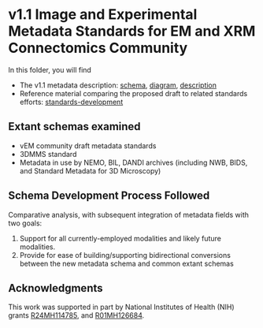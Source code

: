 # v1.1 Image and Experimental Metadata Standards for EM and XRM Connectomics Community
In this folder, you will find
* The v1.1 metadata description: [schema](imaging-metadata.plantuml), [diagram](imaging-metadata.png), [description](imaging-metadata.md)
* Reference material comparing the proposed draft to related standards efforts: [standards-development](standards-development)

## Extant schemas examined
* vEM community draft metadata standards
* 3DMMS standard
* Metadata in use by NEMO, BIL, DANDI archives (including NWB, BIDS, and Standard Metadata for 3D Microscopy)

## Schema Development Process Followed
Comparative analysis, with subsequent integration of metadata fields with two goals:

1. Support for all currently-employed modalities and likely future modalities.
2. Provide for ease of building/supporting bidirectional conversions between the new metadata schema and common extant schemas 

## Acknowledgments 
This work was supported in part by National Institutes of Health (NIH) grants [R24MH114785](https://reporter.nih.gov/search/VrNTXLJ46E-E_YhRT4N8EQ/project-details/10161834), and [R01MH126684](https://reporter.nih.gov/search/N9Qoz-DI80aMNwY7WYC8Gg/project-details/10457455). 

